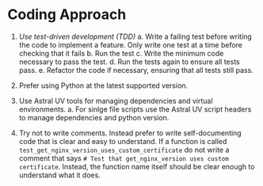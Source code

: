 # Coding Approach

1. *Use test-driven development (TDD)*
  a. Write a failing test before writing the code to implement a feature. Only write one test at a time before checking that it fails
  b. Run the test
  c. Write the minimum code necessary to pass the test.
  d. Run the tests again to ensure all tests pass.
  e. Refactor the code if necessary, ensuring that all tests still pass.

2. Prefer using Python at the latest supported version.

3. Use Astral UV tools for managing dependencies and virtual environments. 
  a. For sinlge file scripts use the Astral UV script headers to manage dependencies and python version.

4. Try not to write comments. Instead prefer to write self-documenting code that is clear and easy to understand. If a function is called `test_get_nginx_version_uses_custom_certificate` do not write a comment that says `# Test that get_nginx_version uses custom certificate`. Instead, the function name itself should be clear enough to understand what it does.

  